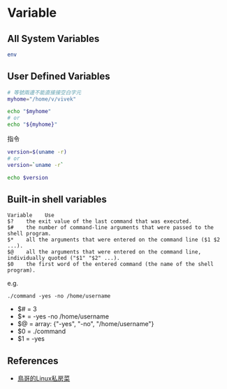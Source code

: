 Variable
=====

All System Variables
-------------

```bash
env
```

User Defined Variables
-------------

```bash
# 等號兩邊不能直接接空白字元
myhome="/home/v/vivek"

echo "$myhome"
# or
echo "${myhome}"
```

指令

```bash
version=$(uname -r)
# or
version=`uname -r`

echo $version
```

Built-in shell variables
-------------

    Variable 	Use
    $? 	  the exit value of the last command that was executed.
    $# 	  the number of command-line arguments that were passed to the shell program.
    $* 	  all the arguments that were entered on the command line ($1 $2 ...).
    $@ 	  all the arguments that were entered on the command line, individually quoted ("$1" "$2" ...).
    $0 	  the first word of the entered command (the name of the shell program).
    
e.g.

    ./command -yes -no /home/username

* $# = 3
* $* = -yes -no /home/username
* $@ = array: {"-yes", "-no", "/home/username"}
* $0 = ./command
* $1 = -yes

References
----------

* [鳥哥的Linux私房菜](http://linux.vbird.org/linux_basic/0320bash.php#variable_var)
